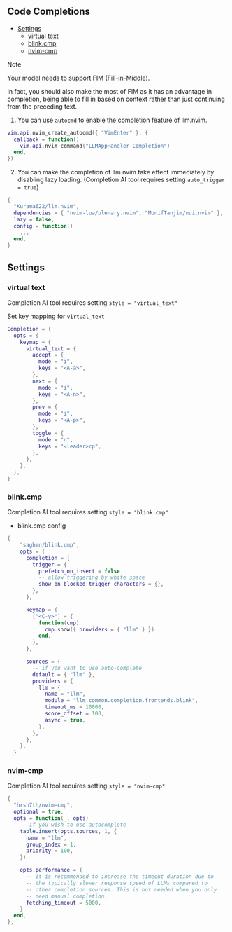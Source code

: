## Code Completions

<!-- mtoc-start -->

* [Settings](#settings)
  * [virtual text](#virtual-text)
  * [blink.cmp](#blinkcmp)
  * [nvim-cmp](#nvim-cmp)

<!-- mtoc-end -->
> [!NOTE]
> Your model needs to support FIM (Fill-in-Middle).
>
> In fact, you should also make the most of FIM as it has an advantage in completion, being able to fill in based on context rather than just continuing from the preceding text.

1. You can use `autocmd` to enable the completion feature of llm.nvim.

```lua
vim.api.nvim_create_autocmd({ "VimEnter" }, {
  callback = function()
    vim.api.nvim_command("LLMAppHandler Completion")
  end,
})
```

2. You can make the completion of llm.nvim take effect immediately by disabling lazy loading. (Completion AI tool requires setting `auto_trigger = true`)

```lua
{
  "Kurama622/llm.nvim",
  dependencies = { "nvim-lua/plenary.nvim", "MunifTanjim/nui.nvim" },
  lazy = false,
  config = function()
    ...
  end,
}
```

## Settings

### virtual text

Completion AI tool requires setting `style = "virtual_text"`

Set key mapping for `virtual_text`
```lua
Completion = {
  opts = {
    keymap = {
      virtual_text = {
        accept = {
          mode = "i",
          keys = "<A-a>",
        },
        next = {
          mode = "i",
          keys = "<A-n>",
        },
        prev = {
          mode = "i",
          keys = "<A-p>",
        },
        toggle = {
          mode = "n",
          keys = "<leader>cp",
        },
      },
    },
  },
}
```

### blink.cmp

Completion AI tool requires setting `style = "blink.cmp"`

- blink.cmp config

```lua
{
    "saghen/blink.cmp",
    opts = {
      completion = {
        trigger = {
          prefetch_on_insert = false
          -- allow triggering by white space
          show_on_blocked_trigger_characters = {},
        },
      },

      keymap = {
        ["<C-y>"] = {
          function(cmp)
            cmp.show({ providers = { "llm" } })
          end,
        },
      },

      sources = {
        -- if you want to use auto-complete
        default = { "llm" },
        providers = {
          llm = {
            name = "llm",
            module = "llm.common.completion.frontends.blink",
            timeout_ms = 10000,
            score_offset = 100,
            async = true,
          },
        },
      },
    },
  }
```

### nvim-cmp

Completion AI tool requires setting `style = "nvim-cmp"`

```lua
{
  "hrsh7th/nvim-cmp",
  optional = true,
  opts = function(_, opts)
    -- if you wish to use autocomplete
    table.insert(opts.sources, 1, {
      name = "llm",
      group_index = 1,
      priority = 100,
    })

    opts.performance = {
      -- It is recommended to increase the timeout duration due to
      -- the typically slower response speed of LLMs compared to
      -- other completion sources. This is not needed when you only
      -- need manual completion.
      fetching_timeout = 5000,
    }
  end,
},

```
